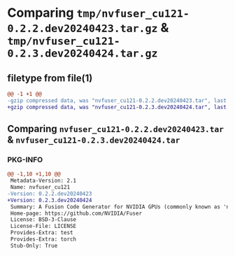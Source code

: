# Comparing `tmp/nvfuser_cu121-0.2.2.dev20240423.tar.gz` & `tmp/nvfuser_cu121-0.2.3.dev20240424.tar.gz`

## filetype from file(1)

```diff
@@ -1 +1 @@
-gzip compressed data, was "nvfuser_cu121-0.2.2.dev20240423.tar", last modified: Mon Apr  5 07:00:00 1993, max compression
+gzip compressed data, was "nvfuser_cu121-0.2.3.dev20240424.tar", last modified: Mon Apr  5 07:00:00 1993, max compression
```

## Comparing `nvfuser_cu121-0.2.2.dev20240423.tar` & `nvfuser_cu121-0.2.3.dev20240424.tar`

### PKG-INFO

```diff
@@ -1,10 +1,10 @@
 Metadata-Version: 2.1
 Name: nvfuser_cu121
-Version: 0.2.2.dev20240423
+Version: 0.2.3.dev20240424
 Summary: A Fusion Code Generator for NVIDIA GPUs (commonly known as 'nvFuser')
 Home-page: https://github.com/NVIDIA/Fuser
 License: BSD-3-Clause
 License-File: LICENSE
 Provides-Extra: test
 Provides-Extra: torch
 Stub-Only: True
```

